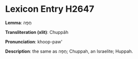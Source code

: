 # Lexicon Entry H2647

**Lemma**: חֻפָּה

**Transliteration (xlit)**: Chuppâh

**Pronunciation**: khoop-paw'

**Description**:
the same as חֻפָּה; Chuppah, an Israelite; Huppah.
